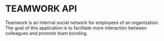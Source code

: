 # TEAMWORK API

Teamwork is an internal social network for employees of an organization. The goal of this
application is to facilitate more interaction between colleagues and promote team bonding.

